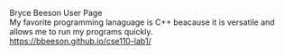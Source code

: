 Bryce Beeson User Page  
My favorite programming lanaguage is C++ beacause it is versatile and allows me to run my programs quickly.  
https://bbeeson.github.io/cse110-lab1/ 